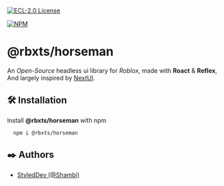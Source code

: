 [![ECL-2.0 License](https://img.shields.io/npm/l/@rbxts/horseman?label=License)](https://choosealicense.com/licenses/ecl-2.0/)

[![NPM](https://nodei.co/npm/@rbxts/horseman.png)](https://npmjs.org/package/@rbxts/horseman)

# @rbxts/horseman

An *Open-Source* headless ui library for *Roblox*, made with **Roact** & **Reflex**, And largely inspired by [NextUI](https://nextui.org/).


## 🛠️ Installation

Install **@rbxts/horseman** with npm

```shell
  npm i @rbxts/horseman
```
    
## ✒️ Authors

- [StyledDev (@Shambi)](https://www.github.com/Shambi-0)
